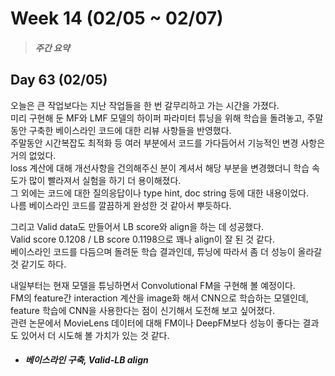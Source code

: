 Week 14 (02/05 ~ 02/07)
===
>  ##### 주간 요약
>  

Day 63 (02/05)
---
오늘은 큰 작업보다는 지난 작업들을 한 번 갈무리하고 가는 시간을 가졌다.  
미리 구현해 둔 MF와 LMF 모델의 하이퍼 파라미터 튜닝을 위해 학습을 돌려놓고, 주말동안 구축한 베이스라인 코드에 대한 리뷰 사항들을 반영했다.  
주말동안 시간복잡도 최적화 등 여러 부분에서 코드를 가다듬어서 기능적인 변경 사항은 거의 없었다.  
loss 계산에 대해 개선사항을 건의해주신 분이 계셔서 해당 부분을 변경했더니 학습 속도가 많이 빨라져서 실험을 하기 더 용이해졌다.  
그 외에는 코드에 대한 질의응답이나 type hint, doc string 등에 대한 내용이었다.  
나름 베이스라인 코드를 깔끔하게 완성한 것 같아서 뿌듯하다.  

그리고 Valid data도 만들어서 LB score와 align을 하는 데 성공했다.  
Valid score 0.1208 / LB score 0.1198으로 꽤나 align이 잘 된 것 같다.  
베이스라인 코드를 다듬으며 돌려둔 학습 결과인데, 튜닝에 따라서 좀 더 성능이 올라갈 것 같기도 하다.  

내일부터는 현재 모델을 튜닝하면서 Convolutional FM을 구현해 볼 예정이다.  
FM의 feature간 interaction 계산을 image화 해서 CNN으로 학습하는 모델인데, feature 학습에 CNN을 사용한다는 점이 신기해서 도전해 보고 싶어졌다.  
관련 논문에서 MovieLens 데이터에 대해 FM이나 DeepFM보다 성능이 좋다는 결과도 있어서 더 시도해 볼 가치가 있는 것 같다.  

+ ##### 베이스라인 구축, Valid-LB align
